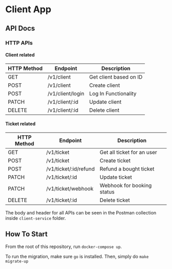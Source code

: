 # Client App

## API Docs

### HTTP APIs

#### Client related

| HTTP Method | Endpoint | Description |
| ----------- | -------- | ----------- |
| GET | /v1/client | Get client based on ID |
| POST | /v1/client | Create client |
| POST | /v1/client/login | Log In Functionality |
| PATCH | /v1/client/:id | Update client |
| DELETE | /v1/client/:id | Delete client |

#### Ticket related
| HTTP Method | Endpoint | Description |
| ----------- | -------- | ----------- |
| GET | /v1/ticket | Get all ticket for an user |
| POST | /v1/ticket | Create ticket |
| POST | /v1/ticket/:id/refund | Refund a bought ticket |
| PATCH | /v1/ticket/:id | Update ticket |
| PATCH | /v1/ticket/webhook| Webhook for booking status |
| DELETE | /v1/ticket/:id | Delete ticket |

The body and header for all APIs can be seen in the Postman collection inside `client-service` folder.
## How To Start

From the root of this repository, run `docker-compose up`.

To run the migration, make sure `go` is installed. Then, simply do `make migrate-up`